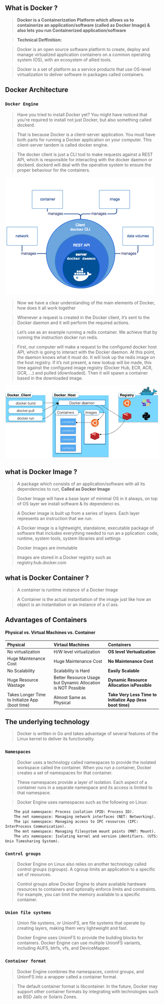 ## What is Docker ?

> **Docker is a Containerization Platform which allows us to containerize an application/software (called as Docker Image) & also lets you run Containerized application/software**

> **Technical Deffinition:**

> Docker is an open source software platform to create, deploy and manage virtualized application containers on a common operating system (OS), with an ecosystem of allied tools.

> Docker is a set of platform as a service products that use OS-level virtualization to deliver software in packages called containers.

## Docker Architecture 

### `Docker Engine`

> Have you tried to install Docker yet? You might have noticed that you’re required to install not just Docker, but also something called dockerd.

> That is because Docker is a client-server application. You must have both parts for running a Docker application on your computer. This client-server tandem is called docker engine.

> The docker client is just a CLI tool to make requests against a REST API, which is responsible for interacting with the docker daemon or dockerd. dockerd will deal with the operative system to ensure the proper behaviour for the containers.

![Docker Engine Flow](https://github.com/HCL-Cloud-Native-Labs/SRE-Boilerplate/blob/main/docker/static/docker-engine-components-flow.png)

> Now we have a clear understanding of the main elements of Docker, how does it all work together

> Whenever a request is created in the Docker client, it’s sent to the Docker daemon and it will perform the required actions.

> Let’s use as an example running a redis container. We achieve that by running the instruction docker run redis.

> First, our computer will make a request to the configured docker host API, which is going to interact with the Docker daemon.
At this point, the daemon knows what it must do. It will look up the redis image on the host registry. If it’s not present, a new lookup will be made, this time against the configured image registry (Docker Hub, ECR, ACR, GCR, …) and pulled (downloaded). Then it will spawn a container based in the downloaded image.

![Docker Architecture](https://github.com/HCL-Cloud-Native-Labs/SRE-Boilerplate/blob/main/docker/static/Docker-architecture.png)


## what is Docker Image ?

> A package which consists of an application/software with all its dependencies to run, **Called as Docker Image**

> Docker Image will have a base layer of minimal OS in it always, on top of OS layer we install software & its dependenci
es.

> A Docker image is built up from a series of layers. Each layer represents an instruction that we run.

> A Docker image is a lightweight, standalone, executable package of software that includes everything needed to run an a
pplication: code, runtime, system tools, system libraries and settings

> Docker Images are immutable

> Images are stored in a Docker registry such as registry.hub.docker.com

## what is Docker Container ?

> A container is runtime instance of a Docker Image

> A Container is the actual instantiation of the image just like how an object is an instantiation or an instance of a cl
ass.


## Advantages of Containers

#### Physical vs. Virtual Machines vs. Container


| Physical | Virtaul Machines | **Containers** |
| :-------- | :-------------- | :---------- |
| No virtualization | H/W level virtualization | **OS level Vertualization** |
| Huge Maintenance Cost | Huge Maintenance Cost | **No Maintenance Cost** |
| No Scalability | Scalability is Hard | **Easily Scalable** |
| Huge Resource Wastage | Better Resource Usage but Dynamic Allocation is NOT Possible | **Dynamic Resource Allocation isPossible** |
| Takes Longer Time to Initialize App (boot time) | Almost Same as Physical  | **Take Very Less Time to Initialize App (less boot time)** |


## The underlying technology

> Docker is written in Go and takes advantage of several features of the Linux kernel to deliver its functionality.

### `Namespaces`

> Docker uses a technology called namespaces to provide the isolated workspace called the container. When you run a container, Docker creates a set of namespaces for that container.

> These namespaces provide a layer of isolation. Each aspect of a container runs in a separate namespace and its access is limited to that namespace.

> Docker Engine uses namespaces such as the following on Linux:

```
	The pid namespace: Process isolation (PID: Process ID).
	The net namespace: Managing network interfaces (NET: Networking).
	The ipc namespace: Managing access to IPC resources (IPC: InterProcess Communication).
	The mnt namespace: Managing filesystem mount points (MNT: Mount).
	The uts namespace: Isolating kernel and version identifiers. (UTS: Unix Timesharing System).
```

### `Control groups`

> Docker Engine on Linux also relies on another technology called control groups (cgroups). A cgroup limits an application to a specific set of resources. 

> Control groups allow Docker Engine to share available hardware resources to containers and optionally enforce limits and constraints. For example, you can limit the memory available to a specific container.


### `Union file systems`

> Union file systems, or UnionFS, are file systems that operate by creating layers, making them very lightweight and fast. 

> Docker Engine uses UnionFS to provide the building blocks for containers. Docker Engine can use multiple UnionFS variants, including AUFS, btrfs, vfs, and DeviceMapper.

### `Container format`

> Docker Engine combines the namespaces, control groups, and UnionFS into a wrapper called a container format. 

> The default container format is libcontainer. In the future, Docker may support other container formats by integrating with technologies such as BSD Jails or Solaris Zones.
